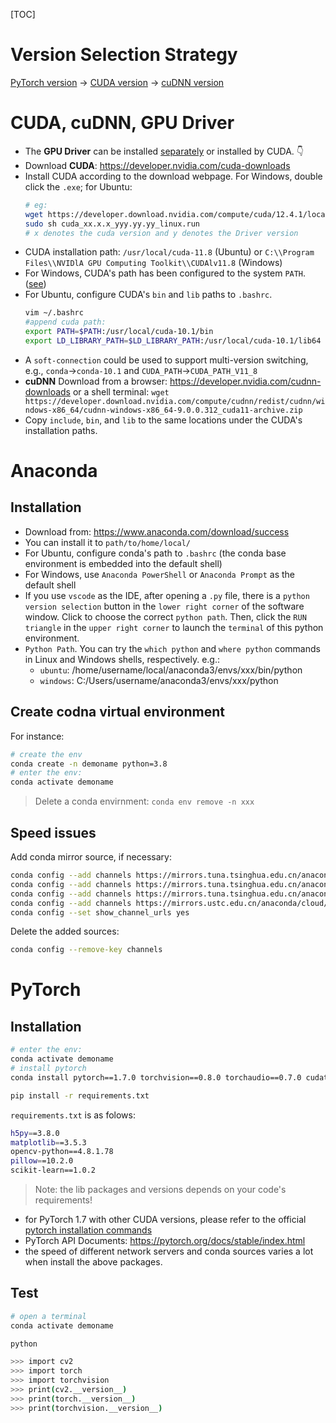 [TOC]


# Version Selection Strategy

[PyTorch version](https://pytorch.org/get-started/previous-versions/) -> [CUDA version](https://developer.nvidia.com/cuda-toolkit-archive) -> [cuDNN version](https://developer.nvidia.com/cudnn-downloads)


# CUDA, cuDNN, GPU Driver
- The **GPU Driver** can be installed [separately](https://www.nvidia.cn/Download/index.aspx?lang=en) or installed by CUDA. 👇
- Download **CUDA**: https://developer.nvidia.com/cuda-downloads
- Install CUDA according to the download webpage. For Windows, double click the `.exe`; for Ubuntu: 
    ```bash
    # eg:
    wget https://developer.download.nvidia.com/compute/cuda/12.4.1/local_installers/cuda_xx.x.x_yyy.yy.yy_linux.run
    sudo sh cuda_xx.x.x_yyy.yy.yy_linux.run 
    # x denotes the cuda version and y denotes the Driver version
    ```
- CUDA installation path: `/usr/local/cuda-11.8` (Ubuntu) or `C:\\Program Files\\NVIDlA GPU Computing Toolkit\\CUDAlv11.8` (Windows)
- For Windows, CUDA's path has been configured to the system `PATH`. ([see](./res/img_logs.md))
- For Ubuntu, configure CUDA's `bin` and `lib` paths to `.bashrc`.
    ```bash
    vim ~/.bashrc
    #append cuda path:
    export PATH=$PATH:/usr/local/cuda-10.1/bin
    export LD_LIBRARY_PATH=$LD_LIBRARY_PATH:/usr/local/cuda-10.1/lib64
    ```
- A `soft-connection` could be used to support multi-version switching, e.g., `conda`->`conda-10.1` and `CUDA_PATH`->`CUDA_PATH_V11_8`
- **cuDNN** Download from a browser: https://developer.nvidia.com/cudnn-downloads or a shell terminal: `wget https://developer.download.nvidia.com/compute/cudnn/redist/cudnn/windows-x86_64/cudnn-windows-x86_64-9.0.0.312_cuda11-archive.zip`
- Copy `include`, `bin`, and `lib` to the same locations under the CUDA's installation paths.



# Anaconda 
## Installation
- Download from: https://www.anaconda.com/download/success
- You can install it to `path/to/home/local/`
- For Ubuntu, configure conda's path to `.bashrc` (the conda base environment is embedded into the default shell)
- For Windows, use `Anaconda PowerShell` or `Anaconda Prompt` as the default shell
- If you use `vscode` as the IDE, after opening a `.py` file, there is a `python version selection` button in the `lower right corner` of the software window. Click to choose the correct `python path`. Then, click the `RUN` `triangle` in the `upper right corner` to launch the `terminal` of this python environment.
- `Python Path`. You can try the `which python` and `where python` commands in Linux and Windows shells, respectively. e.g.:
    - `ubuntu`: /home/username/local/anaconda3/envs/xxx/bin/python
    - `windows`: C:/Users/username/anaconda3/envs/xxx/python


## Create codna virtual environment
For instance:
```bash
# create the env
conda create -n demoname python=3.8
# enter the env:
conda activate demoname
```
> Delete a conda envirnment: `conda env remove -n xxx`

## Speed issues
Add conda mirror source, if necessary:
```bash
conda config --add channels https://mirrors.tuna.tsinghua.edu.cn/anaconda/pkgs/free/
conda config --add channels https://mirrors.tuna.tsinghua.edu.cn/anaconda/pkgs/main/
conda config --add channels https://mirrors.tuna.tsinghua.edu.cn/anaconda/cloud/pytorch/
conda config --add channels https://mirrors.ustc.edu.cn/anaconda/cloud/conda-forge
conda config --set show_channel_urls yes
```
Delete the added sources:
```bash
conda config --remove-key channels
```

# PyTorch
## Installation
```bash
# enter the env:
conda activate demoname
# install pytorch
conda install pytorch==1.7.0 torchvision==0.8.0 torchaudio==0.7.0 cudatoolkit=11.0 -c pytorch

pip install -r requirements.txt
```
`requirements.txt` is as folows:
```bash
h5py==3.8.0
matplotlib==3.5.3
opencv-python==4.8.1.78
pillow==10.2.0
scikit-learn==1.0.2
```
> Note: the lib packages and versions depends on your code's requirements!

- for PyTorch 1.7 with other CUDA versions, please refer to the official [pytorch installation commands](https://pytorch.org/get-started/previous-versions/#v170)
- PyTorch API Documents: https://pytorch.org/docs/stable/index.html
- the speed of different network servers and conda sources varies a lot when install the above packages.


## Test

```bash
# open a terminal
conda activate demoname

python 

>>> import cv2
>>> import torch
>>> import torchvision
>>> print(cv2.__version__)
>>> print(torch.__version__)
>>> print(torchvision.__version__)
```